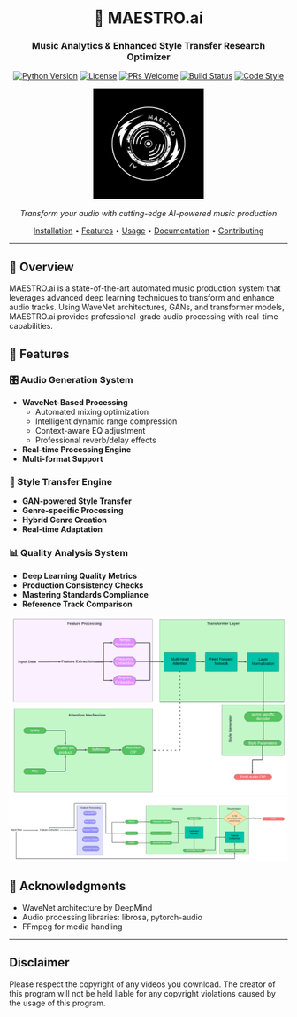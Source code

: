 <div align="center">

# 🎹 MAESTRO.ai
### Music Analytics & Enhanced Style Transfer Research Optimizer

[![Python Version](https://img.shields.io/badge/python-3.8%2B-blue.svg)](https://www.python.org/downloads/)
[![License](https://img.shields.io/badge/license-MIT-green.svg)](LICENSE)
[![PRs Welcome](https://img.shields.io/badge/PRs-welcome-brightgreen.svg)](CONTRIBUTING.md)
[![Build Status](https://img.shields.io/badge/build-passing-success.svg)]()
[![Code Style](https://img.shields.io/badge/code%20style-black-000000.svg)](https://github.com/psf/black)

<p align="center">
  <img src="src/MAESTRO.png" alt="MAESTRO.ai Logo" width="200"/>
</p>

*Transform your audio with cutting-edge AI-powered music production*

[Installation](#installation) •
[Features](#features) •
[Usage](#usage) •
[Documentation](#documentation) •
[Contributing](#contributing)

</div>

---

## 🌟 Overview

MAESTRO.ai is a state-of-the-art automated music production system that leverages advanced deep learning techniques to transform and enhance audio tracks. Using WaveNet architectures, GANs, and transformer models, MAESTRO.ai provides professional-grade audio processing with real-time capabilities.

## 🚀 Features

### 🎛️ Audio Generation System
- **WaveNet-Based Processing**
  - Automated mixing optimization
  - Intelligent dynamic range compression
  - Context-aware EQ adjustment
  - Professional reverb/delay effects
- **Real-time Processing Engine**
- **Multi-format Support**

### 🎨 Style Transfer Engine
- **GAN-powered Style Transfer**
- **Genre-specific Processing**
- **Hybrid Genre Creation**
- **Real-time Adaptation**

### 📊 Quality Analysis System
- **Deep Learning Quality Metrics**
- **Production Consistency Checks**
- **Mastering Standards Compliance**
- **Reference Track Comparison**

![Data Representation](src/bd3.png)
![Data Representation](src/bd4.png)

## 🙏 Acknowledgments

- WaveNet architecture by DeepMind
- Audio processing libraries: librosa, pytorch-audio
- FFmpeg for media handling

---
## Disclaimer

Please respect the copyright of any videos you download. The creator of this program will not be held liable for any copyright violations caused by the usage of this program.